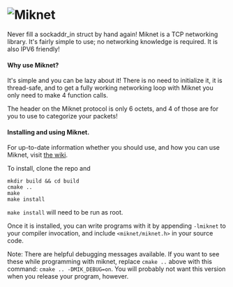 ![Miknet](http://i.imgur.com/ZZ88kVK.png)
================================================================================

Never fill a sockaddr_in struct by hand again! Miknet is a TCP networking
library. It's fairly simple to use; no networking knowledge is required. It is
also IPV6 friendly!

#### Why use Miknet?

It's simple and you can be lazy about it! There is no need to initialize it, it
is thread-safe, and to get a fully working networking loop with Miknet you only
need to make 4 function calls.

The header on the Miknet protocol is only 6 octets, and 4 of those are for you
to use to categorize your packets!

#### Installing and using Miknet.

For up-to-date information whether you should use, and how you can use Miknet,
visit [the wiki](https://github.com/PaytonTurnage/Miknet/wiki).

To install, clone the repo and

    mkdir build && cd build
    cmake ..
    make
    make install

```make install``` will need to be run as root.

Once it is installed, you can write programs with it by appending ```-lmiknet``` to
your compiler invocation, and include ```<miknet/miknet.h>``` in your source code.

Note: There are helpful debugging messages available. If you want to see these
while programming with miknet, replace ```cmake ..``` above with this command:
```cmake .. -DMIK_DEBUG=on```. You will probably not want this version when you
release your program, however.
